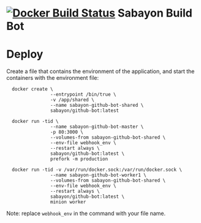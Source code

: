 # [![Docker Build Status](https://img.shields.io/docker/build/sabayon/github-bot.svg?style=flat-square)](https://hub.docker.com/r/sabayon/github-bot/) Sabayon Build Bot


# Deploy

Create a file that contains the environment of the application, and start the containers with the environment file:

      docker create \
                    --entrypoint /bin/true \
                    -v /app/shared \
                    --name sabayon-github-bot-shared \
                    sabayon/github-bot:latest

      docker run -tid \
                    --name sabayon-github-bot-master \
                    -p 80:3000 \
                    --volumes-from sabayon-github-bot-shared \
                    --env-file webhook_env \
                    --restart always \
                    sabayon/github-bot:latest \
                    prefork -m production

      docker run -tid -v /var/run/docker.sock:/var/run/docker.sock \
                    --name sabayon-github-bot-worker1 \
                    --volumes-from sabayon-github-bot-shared \
                    --env-file webhook_env \
                    --restart always \
                    sabayon/github-bot:latest \
                    minion worker

Note: replace `webhook_env` in the command with your file name.
